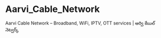 # Aarvi_Cable_Network
Aarvi Cable Network – Broadband, WiFi, IPTV, OTT services | ఆర్వి కేబుల్ నెట్వర్క్

